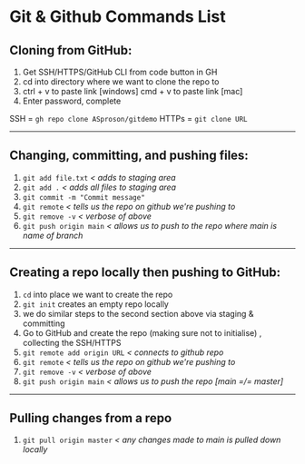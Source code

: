# Git & Github Commands List

## Cloning from GitHub:

1. Get SSH/HTTPS/GitHub CLI from code button in GH
2. cd into directory where we want to clone the repo to
3. ctrl + v to paste link [windows]
   cmd + v to paste link [mac]
4. Enter password, complete

SSH = `gh repo clone ASproson/gitdemo`
HTTPs = `git clone URL`

---

## Changing, committing, and pushing files:

1. `git add file.txt` *< adds to staging area*
1. `git add .` *< adds all files to staging area*
2. `git commit -m "Commit message"`
3. `git remote` *< tells us the repo on github we're pushing to*
3. `git remove -v` *< verbose of above*
4. `git push origin main` *< allows us to push to the repo*
       *where main is name of branch*

---

## Creating a repo locally then pushing to GitHub:

1. `cd` into place we want to create the repo
2. `git init` creates an empty repo locally
3. we do similar steps to the second section above via staging & committing
4. Go to GitHub and create the repo (making sure not to initialise) , collecting the SSH/HTTPS
5. `git remote add origin URL` *< connects to github repo*
6. `git remote` *< tells us the repo on github we're pushing to*
6. `git remove -v` *< verbose of above*
7. `git push origin main` *< allows us to push the repo [main =/= master]*

---

## Pulling changes from a repo

1. `git pull origin master` *< any changes made to main is pulled down locally*
